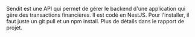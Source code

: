 Sendit est une API qui permet de gérer le backend d'une application qui gère des transactions financières. Il est codé en NestJS. Pour l'installer, il faut juste un git pull et un npm install. Plus de détails dans le rapport de projet.
